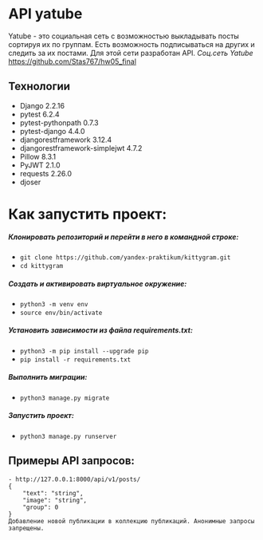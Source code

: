 # API yatube
Yatube - это социальная сеть с возможностью выкладывать посты сортируя их по группам. Есть возможность подписываться на других и следить за их постами. Для этой сети разработан API.
_Соц.сеть Yatube_ https://github.com/Stas767/hw05_final

## Технологии
- Django 2.2.16
- pytest 6.2.4
- pytest-pythonpath 0.7.3
- pytest-django 4.4.0
- djangorestframework 3.12.4
- djangorestframework-simplejwt 4.7.2
- Pillow 8.3.1
- PyJWT 2.1.0
- requests 2.26.0
- djoser


# Как запустить проект:
##### Клонировать репозиторий и перейти в него в командной строке:
* `git clone https://github.com/yandex-praktikum/kittygram.git`
* `cd kittygram`
##### Cоздать и активировать виртуальное окружение:
* `python3 -m venv env`
* `source env/bin/activate`
##### Установить зависимости из файла requirements.txt:
* `python3 -m pip install --upgrade pip`
* `pip install -r requirements.txt`
##### Выполнить миграции:
* `python3 manage.py migrate`
##### Запустить проект:
* `python3 manage.py runserver`
## Примеры API запросов:
```
- http://127.0.0.1:8000/api/v1/posts/ 
{
    "text": "string",
    "image": "string",
    "group": 0
}
Добавление новой публикации в коллекцию публикаций. Анонимные запросы запрещены.
````